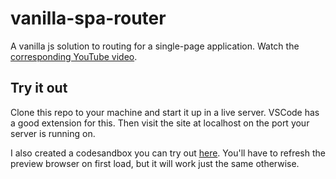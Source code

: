 # vanilla-spa-router

A vanilla js solution to routing for a single-page application.
Watch the [corresponding YouTube video](https://youtu.be/ZleShIpv5zQ).

## Try it out

Clone this repo to your machine and start it up in a live server. VSCode has a good extension for this. Then visit the site at localhost on the port your server is running on.

I also created a codesandbox you can try out [here](https://codesandbox.io/s/vanilla-spa-router-59tyx?file=/js/router.js). You'll have to refresh the preview browser on first load, but it will work just the same otherwise.
